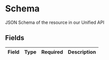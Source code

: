# Schema

JSON Schema of the resource in our Unified API


## Fields

| Field       | Type        | Required    | Description |
| ----------- | ----------- | ----------- | ----------- |